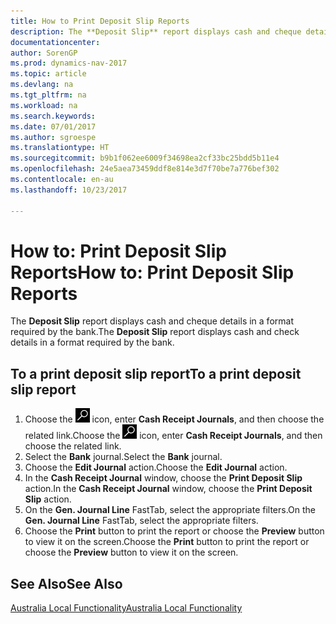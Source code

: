 ```yaml
---
title: How to Print Deposit Slip Reports
description: The **Deposit Slip** report displays cash and cheque details in a format required by the bank.
documentationcenter: 
author: SorenGP
ms.prod: dynamics-nav-2017
ms.topic: article
ms.devlang: na
ms.tgt_pltfrm: na
ms.workload: na
ms.search.keywords: 
ms.date: 07/01/2017
ms.author: sgroespe
ms.translationtype: HT
ms.sourcegitcommit: b9b1f062ee6009f34698ea2cf33bc25bdd5b11e4
ms.openlocfilehash: 24e5aea73459ddf8e814e3d7f70be7a776bef302
ms.contentlocale: en-au
ms.lasthandoff: 10/23/2017

---
```

# <a name="how-to-print-deposit-slip-reports"></a><span data-ttu-id="3ac35-103">How to: Print Deposit Slip Reports</span><span class="sxs-lookup"><span data-stu-id="3ac35-103">How to: Print Deposit Slip Reports</span></span>
<span data-ttu-id="3ac35-104">The **Deposit Slip** report displays cash and cheque details in a format required by the bank.</span><span class="sxs-lookup"><span data-stu-id="3ac35-104">The **Deposit Slip** report displays cash and check details in a format required by the bank.</span></span>  

## <a name="to-a-print-deposit-slip-report"></a><span data-ttu-id="3ac35-105">To a print deposit slip report</span><span class="sxs-lookup"><span data-stu-id="3ac35-105">To a print deposit slip report</span></span>  

1.  <span data-ttu-id="3ac35-106">Choose the ![Search for Page or Report](../../media/ui-search/search_small.png "Search for Page or Report icon") icon, enter **Cash Receipt Journals**, and then choose the related link.</span><span class="sxs-lookup"><span data-stu-id="3ac35-106">Choose the ![Search for Page or Report](../../media/ui-search/search_small.png "Search for Page or Report icon") icon, enter **Cash Receipt Journals**, and then choose the related link.</span></span>  
2.  <span data-ttu-id="3ac35-107">Select the **Bank** journal.</span><span class="sxs-lookup"><span data-stu-id="3ac35-107">Select the **Bank** journal.</span></span>  
3.  <span data-ttu-id="3ac35-108">Choose the **Edit Journal** action.</span><span class="sxs-lookup"><span data-stu-id="3ac35-108">Choose the **Edit Journal** action.</span></span>  
4.  <span data-ttu-id="3ac35-109">In the **Cash Receipt Journal** window, choose the **Print Deposit Slip** action.</span><span class="sxs-lookup"><span data-stu-id="3ac35-109">In the **Cash Receipt Journal** window, choose the **Print Deposit Slip** action.</span></span>  
5.  <span data-ttu-id="3ac35-110">On the **Gen. Journal Line** FastTab, select the appropriate filters.</span><span class="sxs-lookup"><span data-stu-id="3ac35-110">On the **Gen. Journal Line** FastTab, select the appropriate filters.</span></span>  
6.  <span data-ttu-id="3ac35-111">Choose the **Print** button to print the report or choose the **Preview** button to view it on the screen.</span><span class="sxs-lookup"><span data-stu-id="3ac35-111">Choose the **Print** button to print the report or choose the **Preview** button to view it on the screen.</span></span>  

## <a name="see-also"></a><span data-ttu-id="3ac35-112">See Also</span><span class="sxs-lookup"><span data-stu-id="3ac35-112">See Also</span></span>  
 [<span data-ttu-id="3ac35-113">Australia Local Functionality</span><span class="sxs-lookup"><span data-stu-id="3ac35-113">Australia Local Functionality</span></span>](australia-local-functionality.md)

